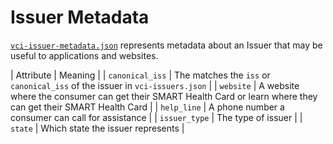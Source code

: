 # Issuer Metadata

[`vci-issuer-metadata.json`](example-metadata.json) represents metadata about an Issuer that may be useful to applications and websites.

| Attribute | Meaning |
| `canonical_iss` | The matches the `iss` or `canonical_iss` of the issuer in `vci-issuers.json` |
| `website` | A website where the consumer can get their SMART Health Card or learn where they can get their SMART Health Card |
| `help_line` | A phone number a consumer can call for assistance |
| `issuer_type` | The type of issuer |
| `state` | Which state the issuer represents |